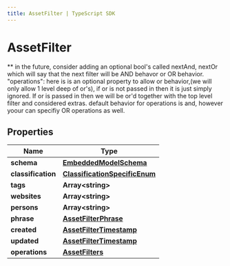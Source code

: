 ```yaml
---
title: AssetFilter | TypeScript SDK
---
```



# AssetFilter

** in the future, consider adding an optional bool\'s called nextAnd, nextOr which will say that the next filter will be  AND behavor or OR behavior.  \"operations\": here is is an optional property to allow or behavior,(we will only allow 1 level deep of or\'s), if or is not passed in then it is just simply ignored. If or is passed in then we will be or\'d together with the top level filter and considered extras. default behavior for operations is and, however yoour can specifiy OR operations as well.

## Properties

Name | Type
------------ | -------------
**schema** | [**EmbeddedModelSchema**](EmbeddedModelSchema)
**classification** | [**ClassificationSpecificEnum**](ClassificationSpecificEnum)
**tags** | **Array&lt;string&gt;**
**websites** | **Array&lt;string&gt;**
**persons** | **Array&lt;string&gt;**
**phrase** | [**AssetFilterPhrase**](AssetFilterPhrase)
**created** | [**AssetFilterTimestamp**](AssetFilterTimestamp)
**updated** | [**AssetFilterTimestamp**](AssetFilterTimestamp)
**operations** | [**AssetFilters**](AssetFilters)


